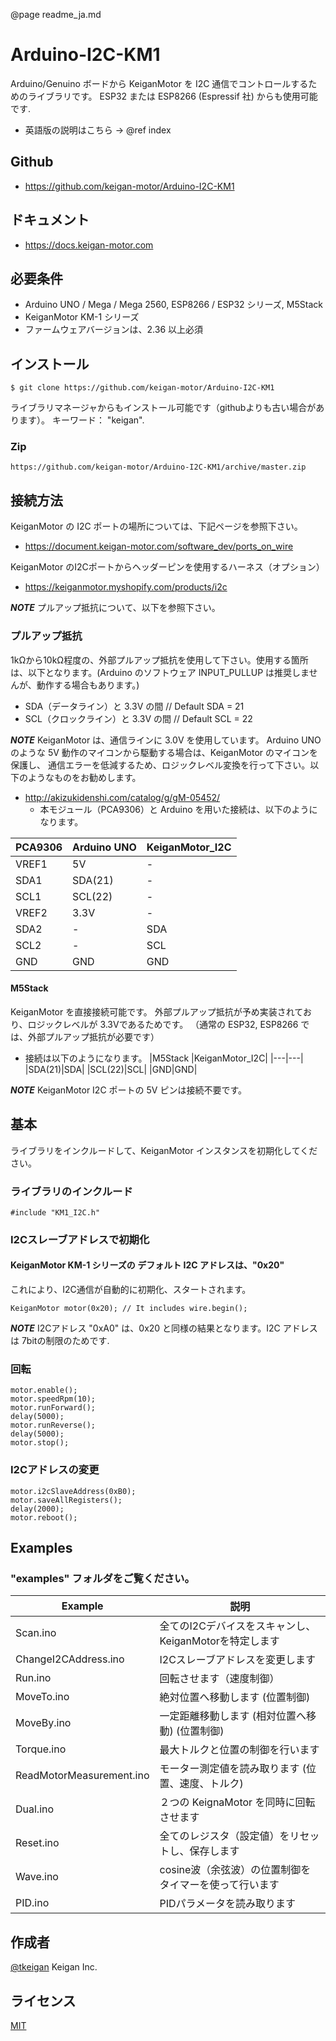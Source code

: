 @page readme_ja.md
# Arduino-I2C-KM1
Arduino/Genuino ボードから KeiganMotor を I2C 通信でコントロールするためのライブラリです。
ESP32 または ESP8266 (Espressif 社) からも使用可能です.

- 英語版の説明はこちら → @ref index

## Github
- https://github.com/keigan-motor/Arduino-I2C-KM1

## ドキュメント
- https://docs.keigan-motor.com

## 必要条件
- Arduino UNO / Mega / Mega 2560, ESP8266 / ESP32 シリーズ, M5Stack
- KeiganMotor KM-1 シリーズ
 - ファームウェアバージョンは、2.36 以上必須

## インストール

    $ git clone https://github.com/keigan-motor/Arduino-I2C-KM1

ライブラリマネージャからもインストール可能です（githubよりも古い場合があります）。 キーワード： "keigan".

### Zip

    https://github.com/keigan-motor/Arduino-I2C-KM1/archive/master.zip
    
## 接続方法
KeiganMotor の I2C ポートの場所については、下記ページを参照下さい。
- https://document.keigan-motor.com/software_dev/ports_on_wire

KeiganMotor のI2Cポートからヘッダーピンを使用するハーネス（オプション）
- https://keiganmotor.myshopify.com/products/i2c


***NOTE***
プルアップ抵抗について、以下を参照下さい。


### プルアップ抵抗
1kΩから10kΩ程度の、外部プルアップ抵抗を使用して下さい。使用する箇所は、以下となります。(Arduino のソフトウェア INPUT_PULLUP は推奨しませんが、動作する場合もあります。)
- SDA（データライン）と 3.3V の間 // Default SDA = 21
- SCL（クロックライン）と 3.3V の間 // Default SCL = 22

***NOTE***
KeiganMotor は、通信ラインに 3.0V を使用しています。
Arduino UNO のような 5V 動作のマイコンから駆動する場合は、KeiganMotor のマイコンを保護し、
通信エラーを低減するため、ロジックレベル変換を行って下さい。以下のようなものをお勧めします。
- http://akizukidenshi.com/catalog/g/gM-05452/
    - 本モジュール（PCA9306）と Arduino を用いた接続は、以下のようになります。
    
|PCA9306|Arduino UNO|KeiganMotor_I2C|
|---|---|---|
|VREF1|5V     |-  |
|SDA1 |SDA(21)|-  |
|SCL1 |SCL(22)|-  |
|VREF2|3.3V   |-  |
|SDA2 |-      |SDA|
|SCL2 |-      |SCL|
|GND  |GND    |GND|


#### M5Stack
KeiganMotor を直接接続可能です。
外部プルアップ抵抗が予め実装されており、ロジックレベルが 3.3Vであるためです。
（通常の ESP32, ESP8266 では、外部プルアップ抵抗が必要です）

- 接続は以下のようになります。
|M5Stack |KeiganMotor_I2C|
|---|---|
|SDA(21)|SDA|
|SCL(22)|SCL|
|GND|GND|

***NOTE***
KeiganMotor I2C ポートの 5V ピンは接続不要です。


## 基本
ライブラリをインクルードして、KeiganMotor インスタンスを初期化してください。

### ライブラリのインクルード
```arduino
#include "KM1_I2C.h"
```
### I2Cスレーブアドレスで初期化
#### KeiganMotor KM-1 シリーズの デフォルト I2C アドレスは、"0x20" 
これにより、I2C通信が自動的に初期化、スタートされます。
```arduino
KeiganMotor motor(0x20); // It includes wire.begin();
```
***NOTE***
I2Cアドレス "0xA0" は、0x20 と同様の結果となります。I2C アドレスは 7bitの制限のためです.

### 回転
```arduino
motor.enable();
motor.speedRpm(10);
motor.runForward();
delay(5000);
motor.runReverse();
delay(5000);
motor.stop();
```

### I2Cアドレスの変更
```arduino
motor.i2cSlaveAddress(0xB0);
motor.saveAllRegisters();
delay(2000);
motor.reboot();
```

## Examples
### "examples" フォルダをご覧ください。

|Example  |説明  |
|---|---|
|Scan.ino  |全てのI2Cデバイスをスキャンし、KeiganMotorを特定します|
|ChangeI2CAddress.ino  |I2Cスレーブアドレスを変更します|
|Run.ino  |回転させます（速度制御）|
|MoveTo.ino  |絶対位置へ移動します (位置制御)|
|MoveBy.ino  |一定距離移動します (相対位置へ移動) (位置制御)|
|Torque.ino  |最大トルクと位置の制御を行います|
|ReadMotorMeasurement.ino  |モーター測定値を読み取ります (位置、速度、トルク)|
|Dual.ino  |２つの KeignaMotor を同時に回転させます|
|Reset.ino  |全てのレジスタ（設定値）をリセットし、保存します|
|Wave.ino  |cosine波（余弦波）の位置制御をタイマーを使って行います|
|PID.ino  |PIDパラメータを読み取ります|



## 作成者

[@tkeigan](https://twitter.com/tkeigan)
Keigan Inc.

## ライセンス

[MIT](http://b4b4r07.mit-license.org)

